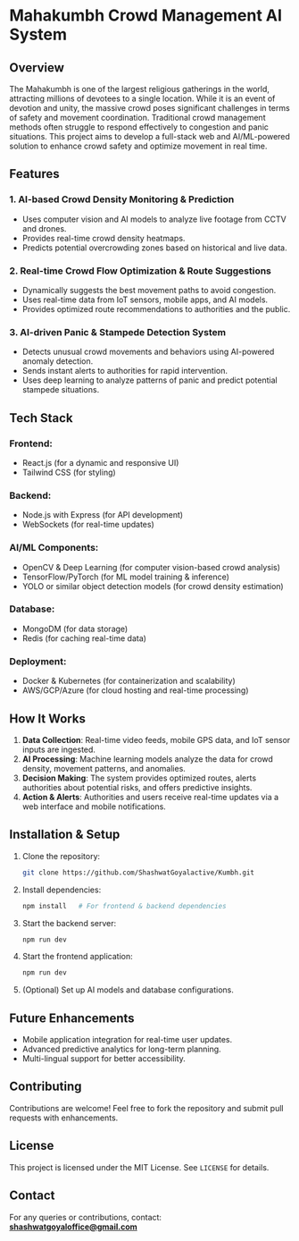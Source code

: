 # Mahakumbh Crowd Management AI System

## Overview

The Mahakumbh is one of the largest religious gatherings in the world, attracting millions of devotees to a single location. While it is an event of devotion and unity, the massive crowd poses significant challenges in terms of safety and movement coordination. Traditional crowd management methods often struggle to respond effectively to congestion and panic situations. This project aims to develop a full-stack web and AI/ML-powered solution to enhance crowd safety and optimize movement in real time.

## Features

### 1. AI-based Crowd Density Monitoring & Prediction

- Uses computer vision and AI models to analyze live footage from CCTV and drones.
- Provides real-time crowd density heatmaps.
- Predicts potential overcrowding zones based on historical and live data.

### 2. Real-time Crowd Flow Optimization & Route Suggestions

- Dynamically suggests the best movement paths to avoid congestion.
- Uses real-time data from IoT sensors, mobile apps, and AI models.
- Provides optimized route recommendations to authorities and the public.

### 3. AI-driven Panic & Stampede Detection System

- Detects unusual crowd movements and behaviors using AI-powered anomaly detection.
- Sends instant alerts to authorities for rapid intervention.
- Uses deep learning to analyze patterns of panic and predict potential stampede situations.

## Tech Stack

### Frontend:

- React.js (for a dynamic and responsive UI)
- Tailwind CSS (for styling)

### Backend:

- Node.js with Express (for API development)
- WebSockets (for real-time updates)

### AI/ML Components:

- OpenCV & Deep Learning (for computer vision-based crowd analysis)
- TensorFlow/PyTorch (for ML model training & inference)
- YOLO or similar object detection models (for crowd density estimation)

### Database:

- MongoDM (for data storage)
- Redis (for caching real-time data)

### Deployment:

- Docker & Kubernetes (for containerization and scalability)
- AWS/GCP/Azure (for cloud hosting and real-time processing)

## How It Works

1. **Data Collection**: Real-time video feeds, mobile GPS data, and IoT sensor inputs are ingested.
2. **AI Processing**: Machine learning models analyze the data for crowd density, movement patterns, and anomalies.
3. **Decision Making**: The system provides optimized routes, alerts authorities about potential risks, and offers predictive insights.
4. **Action & Alerts**: Authorities and users receive real-time updates via a web interface and mobile notifications.

## Installation & Setup

1. Clone the repository:
   ```bash
   git clone https://github.com/ShashwatGoyalactive/Kumbh.git
   ```
2. Install dependencies:
   ```bash
   npm install   # For frontend & backend dependencies
   ```
3. Start the backend server:
   ```bash
   npm run dev
   ```
4. Start the frontend application:
   ```bash
   npm run dev
   ```
5. (Optional) Set up AI models and database configurations.

## Future Enhancements

- Mobile application integration for real-time user updates.
- Advanced predictive analytics for long-term planning.
- Multi-lingual support for better accessibility.

## Contributing

Contributions are welcome! Feel free to fork the repository and submit pull requests with enhancements.

## License

This project is licensed under the MIT License. See `LICENSE` for details.

## Contact

For any queries or contributions, contact: **[shashwatgoyaloffice@gmail.com](mailto\:shashwatgoyaloffice@gmail.com)**

